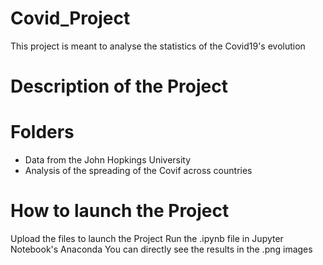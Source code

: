 # Covid_Project
This project is meant to analyse the statistics of the Covid19's evolution

# Description of the Project


# Folders
- Data from the John Hopkings University
- Analysis of the spreading of the Covif across countries

# How to launch the Project
Upload the files to launch the Project
Run the .ipynb file in Jupyter Notebook's Anaconda
You can directly see the results in the .png images
